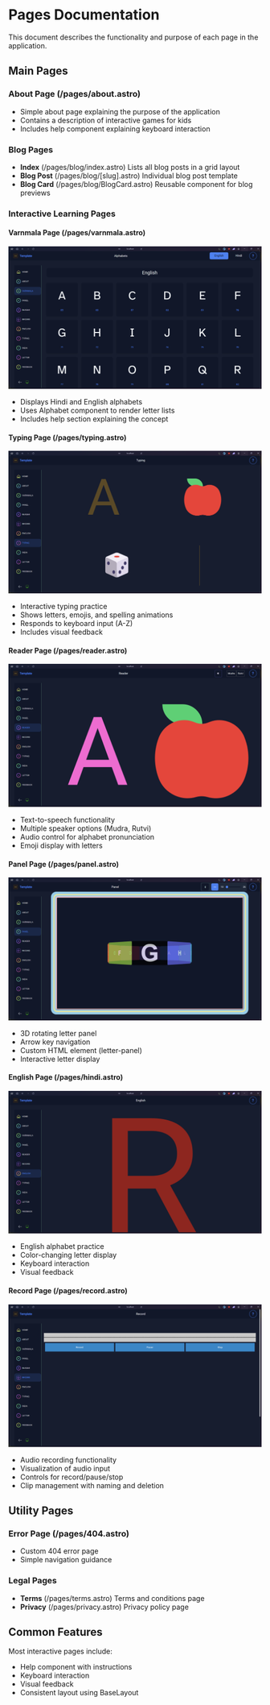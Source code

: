 # Pages Documentation

This document describes the functionality and purpose of each page in the application.

## Main Pages

### About Page (/pages/about.astro)

- Simple about page explaining the purpose of the application
- Contains a description of interactive games for kids
- Includes help component explaining keyboard interaction

### Blog Pages

- **Index** (/pages/blog/index.astro)
  Lists all blog posts in a grid layout
- **Blog Post** (/pages/blog/[slug].astro)
  Individual blog post template
- **Blog Card** (/pages/blog/BlogCard.astro)
  Reusable component for blog previews

### Interactive Learning Pages

#### Varnmala Page (/pages/varnmala.astro)

![Varnmala page](../src/assets/screenshots/varnmala.png)

- Displays Hindi and English alphabets
- Uses Alphabet component to render letter lists
- Includes help section explaining the concept

#### Typing Page (/pages/typing.astro)

![Typing practice page](../src/assets/screenshots/typing.png)

- Interactive typing practice
- Shows letters, emojis, and spelling animations
- Responds to keyboard input (A-Z)
- Includes visual feedback

#### Reader Page (/pages/reader.astro)

![Reader page](../src/assets/screenshots/reader.png)

- Text-to-speech functionality
- Multiple speaker options (Mudra, Rutvi)
- Audio control for alphabet pronunciation
- Emoji display with letters

#### Panel Page (/pages/panel.astro)

![3D Panel page](../src/assets/screenshots/panel.png)

- 3D rotating letter panel
- Arrow key navigation
- Custom HTML element (letter-panel)
- Interactive letter display

#### English Page (/pages/hindi.astro)

![English practice page](../src/assets/screenshots/english.png)

- English alphabet practice
- Color-changing letter display
- Keyboard interaction
- Visual feedback

#### Record Page (/pages/record.astro)

![Audio recording page](../src/assets/screenshots/record.png)

- Audio recording functionality
- Visualization of audio input
- Controls for record/pause/stop
- Clip management with naming and deletion

## Utility Pages

### Error Page (/pages/404.astro)

- Custom 404 error page
- Simple navigation guidance

### Legal Pages

- **Terms** (/pages/terms.astro)
  Terms and conditions page
- **Privacy** (/pages/privacy.astro)
  Privacy policy page

## Common Features

Most interactive pages include:

- Help component with instructions
- Keyboard interaction
- Visual feedback
- Consistent layout using BaseLayout
